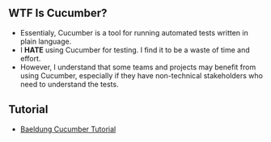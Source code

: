 ## WTF Is Cucumber?

* Essentialy, Cucumber is a tool for running automated tests written in plain language.
* I **HATE** using Cucumber for testing. I find it to be a waste of time and effort.
* However, I understand that some teams and projects may benefit from using Cucumber, especially if they have non-technical stakeholders who need to understand the tests.


## Tutorial

- [Baeldung Cucumber Tutorial](https://www.baeldung.com/cucumber-spring-integration)

